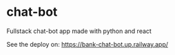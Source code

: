 # chat-bot
Fullstack chat-bot app made with python and react

See the deploy on: https://bank-chat-bot.up.railway.app/
